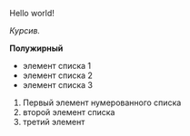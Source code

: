Hello world!

*Курсив.*

**Полужирный**

* элемент списка 1
* элемент списка 2
* элемент списка 3

1. Первый элемент нумерованного списка
2. второй элемент списка
3. третий элемент
